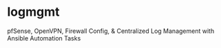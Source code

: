 # logmgmt
pfSense,  OpenVPN, Firewall Config, & Centralized Log Management with Ansible Automation Tasks
